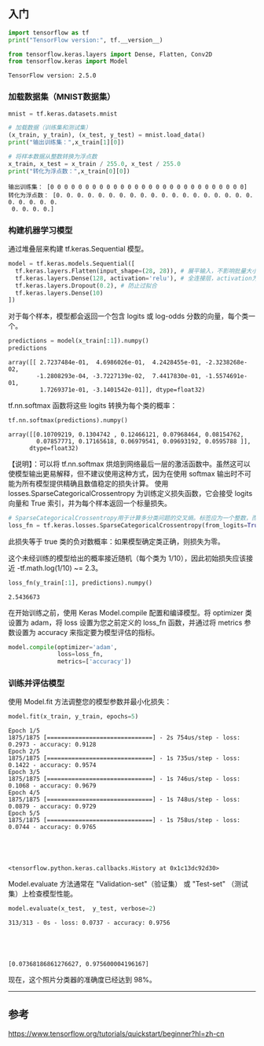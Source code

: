 ## 入门



```python
import tensorflow as tf
print("TensorFlow version:", tf.__version__)

from tensorflow.keras.layers import Dense, Flatten, Conv2D
from tensorflow.keras import Model
```

    TensorFlow version: 2.5.0
    

### 加载数据集（MNIST数据集）



```python
mnist = tf.keras.datasets.mnist

# 加载数据（训练集和测试集）
(x_train, y_train), (x_test, y_test) = mnist.load_data()
print("输出训练集：",x_train[1][0])

# 将样本数据从整数转换为浮点数
x_train, x_test = x_train / 255.0, x_test / 255.0
print("转化为浮点数：",x_train[0][0])

```

    输出训练集： [0 0 0 0 0 0 0 0 0 0 0 0 0 0 0 0 0 0 0 0 0 0 0 0 0 0 0 0]
    转化为浮点数： [0. 0. 0. 0. 0. 0. 0. 0. 0. 0. 0. 0. 0. 0. 0. 0. 0. 0. 0. 0. 0. 0. 0. 0.
     0. 0. 0. 0.]
    

### 构建机器学习模型
通过堆叠层来构建 tf.keras.Sequential 模型。


```python
model = tf.keras.models.Sequential([
  tf.keras.layers.Flatten(input_shape=(28, 28)), # 展平输入，不影响批量大小。
  tf.keras.layers.Dense(128, activation='relu'), # 全连接层，activation为激活函数。
  tf.keras.layers.Dropout(0.2), # 防止过拟合
  tf.keras.layers.Dense(10)
])

```

对于每个样本，模型都会返回一个包含 logits 或 log-odds 分数的向量，每个类一个。


```python
predictions = model(x_train[:1]).numpy()
predictions
```




    array([[ 2.7237484e-01,  4.6986026e-01,  4.2428455e-01, -2.3238268e-02,
            -1.2808293e-04, -3.7227139e-02,  7.4417830e-01, -1.5574691e-01,
             1.7269371e-01, -3.1401542e-01]], dtype=float32)



tf.nn.softmax 函数将这些 logits 转换为每个类的概率：


```python
tf.nn.softmax(predictions).numpy()
```




    array([[0.10709219, 0.1304742 , 0.12466121, 0.07968464, 0.08154762,
            0.07857771, 0.17165618, 0.06979541, 0.09693192, 0.0595788 ]],
          dtype=float32)



【说明】：可以将 tf.nn.softmax 烘焙到网络最后一层的激活函数中。虽然这可以使模型输出更易解释，但不建议使用这种方式，因为在使用 softmax 输出时不可能为所有模型提供精确且数值稳定的损失计算。
使用 losses.SparseCategoricalCrossentropy 为训练定义损失函数，它会接受 logits 向量和 True 索引，并为每个样本返回一个标量损失。


```python
# SparseCategoricalCrossentropy用于计算多分类问题的交叉熵。标签应为一个整数，而不是one-hot编码形式。
loss_fn = tf.keras.losses.SparseCategoricalCrossentropy(from_logits=True)
```

此损失等于 true 类的负对数概率：如果模型确定类正确，则损失为零。

这个未经训练的模型给出的概率接近随机（每个类为 1/10），因此初始损失应该接近 -tf.math.log(1/10) ~= 2.3。


```python
loss_fn(y_train[:1], predictions).numpy()
```




    2.5436673



在开始训练之前，使用 Keras Model.compile 配置和编译模型。将 optimizer 类设置为 adam，将 loss 设置为您之前定义的 loss_fn 函数，并通过将 metrics 参数设置为 accuracy 来指定要为模型评估的指标。


```python
model.compile(optimizer='adam',
              loss=loss_fn,
              metrics=['accuracy'])
```

### 训练并评估模型
使用 Model.fit 方法调整您的模型参数并最小化损失：


```python
model.fit(x_train, y_train, epochs=5)
```

    Epoch 1/5
    1875/1875 [==============================] - 2s 754us/step - loss: 0.2973 - accuracy: 0.9128
    Epoch 2/5
    1875/1875 [==============================] - 1s 735us/step - loss: 0.1422 - accuracy: 0.9574
    Epoch 3/5
    1875/1875 [==============================] - 1s 746us/step - loss: 0.1068 - accuracy: 0.9679
    Epoch 4/5
    1875/1875 [==============================] - 1s 748us/step - loss: 0.0879 - accuracy: 0.9729
    Epoch 5/5
    1875/1875 [==============================] - 1s 758us/step - loss: 0.0744 - accuracy: 0.9765
    




    <tensorflow.python.keras.callbacks.History at 0x1c13dc92d30>



Model.evaluate 方法通常在 "Validation-set"（验证集） 或 "Test-set" （测试集）上检查模型性能。


```python
model.evaluate(x_test,  y_test, verbose=2)
```

    313/313 - 0s - loss: 0.0737 - accuracy: 0.9756
    




    [0.07368186861276627, 0.975600004196167]



现在，这个照片分类器的准确度已经达到 98%。

---

## 参考
https://www.tensorflow.org/tutorials/quickstart/beginner?hl=zh-cn
